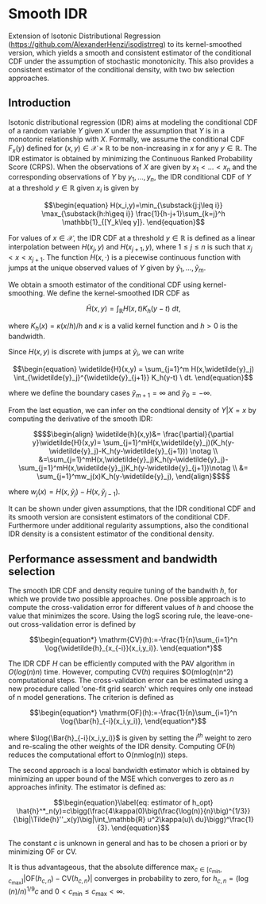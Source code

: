 # Smooth IDR
Extension of Isotonic Distributional Regression (https://github.com/AlexanderHenzi/isodistrreg) to its kernel-smoothed version, which yields a smooth and consistent estimator of the conditional CDF under the assumption of stochastic monotonicity. This also provides a consistent estimator of the conditional density, with two bw selection approaches.

## Introduction

Isotonic distributional regression (IDR) aims at modeling the conditional CDF of a random variable $Y$ given $X$ under the assumption that $Y$ is in a monotonic relationship with $X.$ Formally, we assume the conditional CDF $F_x(y)$ defined for $(x,y) \in \mathcal{X}\times \mathbb{R}$ to be non-increasing in $x$ for any $y \in \mathbb{R}.$
The IDR estimator is obtained by minimizing the Continuous Ranked Probability Score (CRPS).
When the observations of $X$ are given by $x_1 < \dots < x_n$ and the corresponding observations of $Y$ by $y_1,\dots,y_n,$ the IDR conditional CDF of $Y$ at a threshold $y \in \mathbb{R}$ given $x_i$ is given by

$$\begin{equation}
    H(x_i,y)=\min_{\substack{j:j\leq i}} \max_{\substack{h:h\geq i}} \frac{1}{h-j+1}\sum_{k=j}^h \mathbb{1}_{[Y_k\leq y]}.
\end{equation}$$

For values of $x \in \mathcal{X},$ the IDR CDF at a threshold $y \in \mathbb{R}$ is defined as a linear interpolation between $H(x_j,y)$ and $H(x_{j+1},y),$ where $1\leq j\leq n$ is such that 
$x_j < x< x_{j+1}.$ 
The function $H(x,\cdot)$ is a piecewise continuous function with jumps at the unique observed values of $Y$ given by $\widetilde{y}_1,\dots,\widetilde{y}_m.$


We obtain a smooth estimator of the conditional CDF using kernel-smoothing. We define the kernel-smoothed IDR CDF as 

$$\begin{equation}
        \widetilde{H}(x,y)=\int_\mathbb{R}H(x,t)K_h(y-t) \ dt,
\end{equation}$$
    
where $K_h(x)=\kappa(x/h)/h$ and $\kappa$ is a valid kernel function and $h>0$ is the bandwidth.

Since $H(x,y)$ is discrete with jumps at $\widetilde{y}_i$, we can write

```math
\begin{equation}
\widetilde{H}(x,y) = \sum_{j=1}^m H(x,\widetilde{y}_j) \int_{\widetilde{y}_j}^{\widetilde{y}_{j+1}} K_h(y-t) \ dt.
\end{equation}
````

where we define the boundary cases $\widetilde{y}_{m+1} = \infty$ and $\widetilde{y}_0 = -\infty.$

From the last equation, we can infer on the condtional density of $Y|X=x$ by computing the derivative of the smooth IDR:
```math
$$\begin{align} \widetilde{h}(x,y)&= \frac{\partial}{\partial y}\widetilde{H}(x,y)= \sum_{j=1}^mH(x,\widetilde{y}_j)(K_h(y-\widetilde{y}_j)-K_h(y-\widetilde{y}_{j+1})) \notag \\
    &=\sum_{j=1}^mH(x,\widetilde{y}_j)K_h(y-\widetilde{y}_j)-\sum_{j=1}^mH(x,\widetilde{y}_j)K_h(y-\widetilde{y}_{j+1})\notag \\
    &= \sum_{j=1}^mw_j(x)K_h(y-\widetilde{y}_j),
\end{align}$$
````
where $w_j(x)=H(x,\widetilde{y}_j)-H(x,\widetilde{y}_{j-1}).$

It can be shown under given assumptions, that the IDR conditional CDF and its smooth version are consistent estimators of the conditional CDF. Furthermore under additional regularity assumptions, also the conditional IDR density is a consistent estimator of the conditional density.

## Performance assessment and bandwidth selection

The smooth IDR CDF and density require tuning of the bandwith $h,$ for which we provide two possible approaches.
One possible approach is to compute the cross-validation error for different values of $h$ and choose the value that minimizes the score. Using the $\mathrm{logS}$ scoring rule, the leave-one-out cross-validation error is defined by 

$$\begin{equation*}
    \mathrm{CV}(h):=-\frac{1}{n}\sum_{i=1}^n \log{\widetilde{h}_{x_{-i}}(x_i,y_i)}.
\end{equation*}$$

The IDR CDF $H$ can be efficiently computed with the PAV algorithm in $O(log(n)n)$ time. However, computing $\mathrm{CV}(h)$
requires $O(mlog(n)n^2) computational steps. The cross-validation error can be estimated using a new procedure called 'one-fit grid search' which requires only one instead of n model generations. 
The criterion is defined as

$$\begin{equation*}
    \mathrm{OF}(h):=-\frac{1}{n}\sum_{i=1}^n \log{\bar{h}_{-i}(x_i,y_i)},
\end{equation*}$$


where $\log{\Bar{h}_{-i}(x_i,y_i)}$ is given by setting the $i^{th}$ weight to zero and re-scaling the other weights of the IDR density. 
Computing $\mathrm{OF}(h)$ reduces the computational effort to O(nmlog(n)) steps.

The second approach is a local bandwidth estimator which is obtained by minimizing an upper bound of the $\mathrm{MSE}$ which converges to zero as $n$ approaches infinity. The estimator is defined as:

 $$\begin{equation}\label{eq: estimator of h_opt}
    \hat{h}^*_n(y)=c\bigg(\frac{4\kappa(0)\big(\frac{\log(n)}{n}\big)^{1/3}}{\big|\Tilde{h}''_x(y)\big|\int_\mathbb{R} u^2\kappa(u)\ du}\bigg)^\frac{1}{3}.
\end{equation}$$ 


The constant $c$ is unknown in general and has to be chosen a priori or by minimizing $\mathrm{OF}$ or $\mathrm{CV}.$

It is thus advantageous, that the absolute difference $\max_{c \in [c_{\min}, c_{\max}]}|\mathrm{OF}(h_{c,n}) - \mathrm{CV}(h_{c,n})|$ converges in probability to zero, for $h_{c,n}=(\log(n)/n)^{1/9}c$ and  $0< c_{\min} \leq c_{\max} < \infty.$





  
